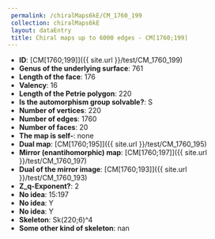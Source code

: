 ```yaml
--- 
 permalink: /chiralMaps6kE/CM_1760_199 
 collection: chiralMaps6kE
 layout: dataEntry
 title: Chiral maps up to 6000 edges - CM[1760;199]
---
```


- **ID**: [CM[1760;199]]({{ site.url }}/test/CM_1760_199)
- **Genus of the underlying surface**: 761
- **Length of the face**: 176
- **Valency**: 16
- **Length of the Petrie polygon**: 220
- **Is the automorphism group solvable?**: S
- **Number of vertices**: 220
- **Number of edges**: 1760
- **Number of faces**: 20
- **The map is self-**: none
- **Dual map**: [CM[1760;195]]({{ site.url }}/test/CM_1760_195)
- **Mirror (enantihomorphic) map**: [CM[1760;197]]({{ site.url }}/test/CM_1760_197)
- **Dual of the mirror image**: [CM[1760;193]]({{ site.url }}/test/CM_1760_193)
- **Z_q-Exponent?**: 2
- **No idea**:  15:197
- **No idea**: Y
- **No idea**: Y
- **Skeleton**: Sk(220;6)^4
- **Some other kind of skeleton**: nan
